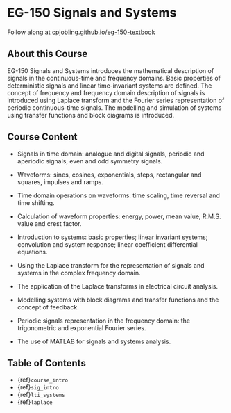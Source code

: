 # EG-150 Signals and Systems


Follow along at [cpjobling.github.io/eg-150-textbook](https://cpjobling.github.io/eg-150-textbook)


## About this Course

EG-150 Signals and Systems introduces the mathematical description of signals in the continuous-time and frequency domains. Basic properties of deterministic signals and linear time-invariant systems are defined. The concept of frequency and frequency domain description of signals is introduced using Laplace transform and the Fourier series representation of periodic continuous-time signals. The modelling and simulation of systems using transfer functions and block diagrams is introduced.


## Course Content

* Signals in time domain: analogue and digital signals, periodic and aperiodic signals, even and odd symmetry signals.
* Waveforms: sines, cosines, exponentials, steps, rectangular and squares, impulses and ramps.
* Time domain operations on waveforms: time scaling, time reversal and time shifting.
* Calculation of waveform properties: energy, power, mean value, R.M.S. value and crest factor.

* Introduction to systems: basic properties; linear invariant systems; convolution and system response; linear coefficient differential equations.
* Using the Laplace transform for the representation of signals and systems in the complex frequency domain.
* The application of the Laplace transforms in electrical circuit analysis.
* Modelling systems with block diagrams and transfer functions and the concept of feedback.

* Periodic signals representation in the frequency domain: the trigonometric and exponential Fourier series.

* The use of MATLAB for signals and systems analysis.


## Table of Contents

* {ref}`course_intro`
* {ref}`sig_intro`
* {ref}`lti_systems`
* {ref}`laplace`
